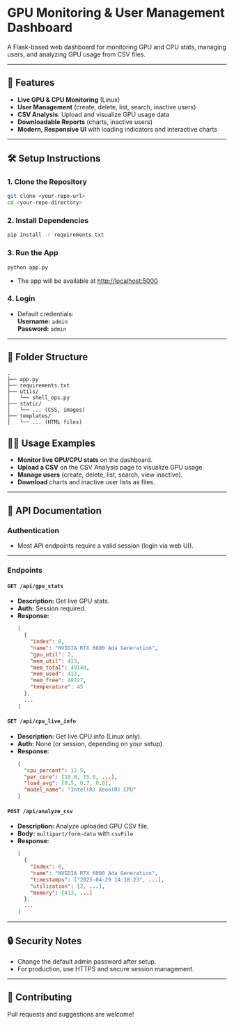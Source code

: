 # GPU Monitoring & User Management Dashboard

A Flask-based web dashboard for monitoring GPU and CPU stats, managing users, and analyzing GPU usage from CSV files.

---

## 🚀 Features

- **Live GPU & CPU Monitoring** (Linux)
- **User Management** (create, delete, list, search, inactive users)
- **CSV Analysis**: Upload and visualize GPU usage data
- **Downloadable Reports** (charts, inactive users)
- **Modern, Responsive UI** with loading indicators and interactive charts

---

## 🛠️ Setup Instructions

### 1. **Clone the Repository**
```bash
git clone <your-repo-url>
cd <your-repo-directory>
```

### 2. **Install Dependencies**
```bash
pip install -r requirements.txt
```

### 3. **Run the App**
```bash
python app.py
```
- The app will be available at [http://localhost:5000](http://localhost:5000)

### 4. **Login**
- Default credentials:  
  **Username:** `admin`  
  **Password:** `admin`

---

## 📂 Folder Structure

```
.
├── app.py
├── requirements.txt
├── utils/
│   └── shell_ops.py
├── static/
│   └── ... (CSS, images)
├── templates/
│   └── ... (HTML files)
```



## 🧑‍💻 Usage Examples

- **Monitor live GPU/CPU stats** on the dashboard.
- **Upload a CSV** on the CSV Analysis page to visualize GPU usage.
- **Manage users** (create, delete, list, search, view inactive).
- **Download** charts and inactive user lists as files.

---

## 📝 API Documentation

### **Authentication**
- Most API endpoints require a valid session (login via web UI).

---

### **Endpoints**

#### `GET /api/gpu_stats`
- **Description:** Get live GPU stats.
- **Auth:** Session required.
- **Response:**  
  ```json
  [
    {
      "index": 0,
      "name": "NVIDIA RTX 6000 Ada Generation",
      "gpu_util": 2,
      "mem_util": 413,
      "mem_total": 49140,
      "mem_used": 413,
      "mem_free": 48727,
      "temperature": 45
    },
    ...
  ]
  ```

#### `GET /api/cpu_live_info`
- **Description:** Get live CPU info (Linux only).
- **Auth:** None (or session, depending on your setup).
- **Response:**  
  ```json
  {
    "cpu_percent": 12.5,
    "per_core": [10.0, 15.0, ...],
    "load_avg": [0.5, 0.7, 0.8],
    "model_name": "Intel(R) Xeon(R) CPU"
  }
  ```

#### `POST /api/analyze_csv`
- **Description:** Analyze uploaded GPU CSV file.
- **Body:** `multipart/form-data` with `csvFile`
- **Response:**  
  ```json
  [
    {
      "index": 0,
      "name": "NVIDIA RTX 6000 Ada Generation",
      "timestamps": ["2025-04-29 14:18:23", ...],
      "utilization": [2, ...],
      "memory": [413, ...]
    },
    ...
  ]
  ```

---

## 🔒 Security Notes

- Change the default admin password after setup.
- For production, use HTTPS and secure session management.

---

## 🧩 Contributing

Pull requests and suggestions are welcome!


